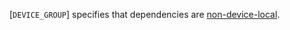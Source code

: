 [`DEVICE_GROUP`] specifies that dependencies are
[non-device-local](https://www.khronos.org/registry/vulkan/specs/1.3-extensions/html/vkspec.html#synchronization-device-local-dependencies).